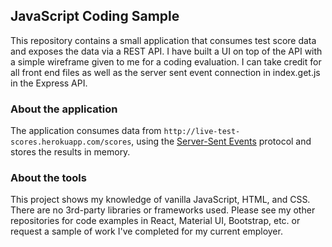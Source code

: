 ## JavaScript Coding Sample

This repository contains a small application that consumes test score data and exposes the data via a REST API.  I have built a UI on top of the API with a simple wireframe given to me for a coding evaluation. I can take credit for all front end files as well as the server sent event connection in index.get.js in the Express API.

### About the application

The application consumes data from `http://live-test-scores.herokuapp.com/scores`, using the [Server-Sent Events](https://www.w3.org/TR/2015/REC-eventsource-20150203/) protocol and stores the results in memory.


### About the tools

This project shows my knowledge of vanilla JavaScript, HTML, and CSS. There are no 3rd-party libraries or frameworks used. Please see my other repositories for code examples in React, Material UI, Bootstrap, etc. or request a sample of work I've completed for my current employer.
